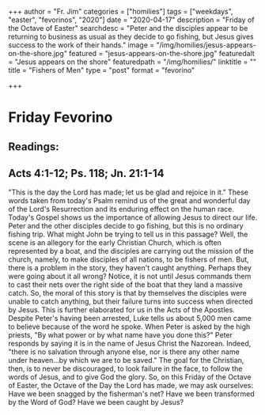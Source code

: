 +++
author = "Fr. Jim"
categories = ["homilies"]
tags = ["weekdays", "easter", "fevorinos", "2020"]
date = "2020-04-17"
description = "Friday of the Octave of Easter"
searchdesc = "Peter and the disciples appear to be returning to business as usual as they decide to go fishing, but Jesus gives success to the work of their hands."
image = "/img/homilies/jesus-appears-on-the-shore.jpg"
featured = "jesus-appears-on-the-shore.jpg"
featuredalt = "Jesus appears on the shore"
featuredpath = "/img/homilies/"
linktitle = ""
title = "Fishers of Men"
type = "post"
format = "fevorino"

+++

# Friday Fevorino  
## Readings:  
## Acts 4:1-12; Ps. 118; Jn. 21:1-14

"This is the day the Lord has made; let us be glad and rejoice in it." These words taken from today's Psalm remind us of the great and wonderful day of the Lord's Resurrection and its enduring effect on the human race. Today's Gospel shows us the importance of allowing Jesus to direct our life. Peter and the other disciples decide to go fishing, but this is no ordinary fishing trip. What might John be trying to tell us in this passage? Well, the scene is an allegory for the early Christian Church, which is often represented by a boat, and the disciples are carrying out the mission of the church, namely, to make disciples of all nations, to be fishers of men. But, there is a problem in the story, they haven't caught anything. Perhaps they were going about it all wrong? Notice, it is not until Jesus commands them to cast their nets over the right side of the boat that they land a massive catch. So, the moral of this story is that by themselves the disciples were unable to catch anything, but their failure turns into success when directed by Jesus. This is further elaborated for us in the Acts of the Apostles. Despite Peter's having been arrested, Luke tells us about 5,000 men came to believe because of the word he spoke. When Peter is asked by the high priests, "By what power or by what name have you done this?" Peter responds by saying it is in the name of Jesus Christ the Nazorean. Indeed, "there is no salvation through anyone else, nor is there any other name under heaven...by which we are to be saved." The goal for the Christian, then, is to never be discouraged, to look failure in the face, to follow the words of Jesus, and to give God the glory. So, on this Friday of the Octave of Easter, the Octave of the Day the Lord has made, we may ask ourselves: Have we been snagged by the fisherman's net? Have we been transformed by the Word of God? Have we been caught by Jesus?
